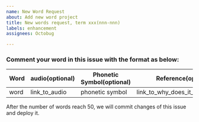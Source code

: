 ```yaml
---
name: New Word Request
about: Add new word project
title: New words request, term xxx(nnn-nnn)
labels: enhancement
assignees: Octobug

---
```


### Comment your word in this issue with the format as below:

| Word | audio(optional) | Phonetic Symbol(optional) | Reference(optional) |
| - | - | - | - |
| word | link_to_audio | phonetic symbol | link_to_why_does_it_pronounce_so |

After the number of words reach 50, we will commit changes of this issue and deploy it.
